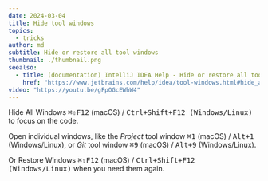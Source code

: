```yaml
---
date: 2024-03-04
title: Hide tool windows
topics:
  - tricks
author: md
subtitle: Hide or restore all tool windows
thumbnail: ./thumbnail.png
seealso:
  - title: (documentation) IntelliJ IDEA Help - Hide or restore all tool windows
    href: "https://www.jetbrains.com/help/idea/tool-windows.html#hide_all"
video: "https://youtu.be/gFpOGcEWhW4"
---
```


Hide All Windows <kbd>⌘⇧F12</kbd> (macOS) / <kbd>Ctrl+Shift+F12 (Windows/Linux)</kbd> to focus on the code.

Open individual windows, like the _Project_ tool window <kbd>⌘1</kbd> (macOS) / <kbd>Alt+1</kbd> (Windows/Linux), or _Git_ tool window <kbd>⌘9</kbd> (macOS) / <kbd>Alt+9</kbd> (Windows/Linux).

Or Restore Windows <kbd>⌘⇧F12</kbd> (macOS) / <kbd>Ctrl+Shift+F12 (Windows/Linux)</kbd> when you need them again.
